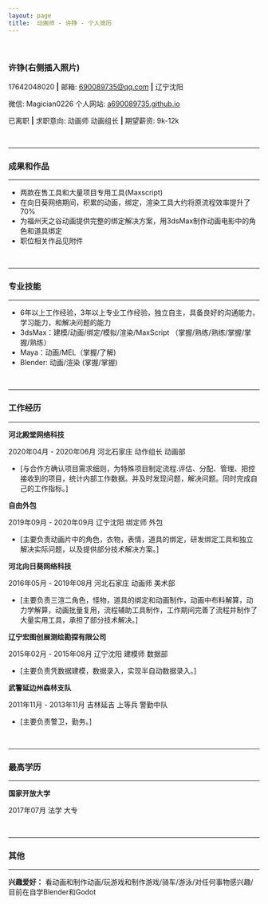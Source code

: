 ```yaml
---
layout: page
title:  动画师 - 许铮 - 个人简历
---
```


<p><br /></p>

### **许铮(右侧插入照片)**

17642048020 **|** 邮箱: 690089735@qq.com **|** 辽宁沈阳

微信: Magician0226  个人网站: [a690089735.github.io](https://a690089735.github.io)

已离职 **|** 求职意向: 动画师 动画组长 **|** 期望薪资: 9k-12k


<p><br /></p>


---

### 成果和作品

---

- 两款在售工具和大量项目专用工具(Maxscript)
- 在向日葵网络期间，积累的动画，绑定，渲染工具大约将原流程效率提升了70%
- 为福州天之谷动画提供完整的绑定解决方案，用3dsMax制作动画电影中的角色和道具绑定
- 职位相关作品见附件

<p><br /></p>

---

### 专业技能

---

- 6年以上工作经验，3年以上专业工作经验，独立自主，具备良好的沟通能力，学习能力，和解决问题的能力
- 3dsMax：建模/动画/绑定/模拟/渲染/MaxScript （掌握/熟练/熟练/掌握/掌握/熟练）
- Maya：动画/MEL（掌握/了解)
- Blender: 动画/渲染 (掌握/掌握)

<p><br /></p>

---

### 工作经历

---

**河北殿堂网络科技**

2020年04月 - 2020年06月	河北石家庄 动作组长 动画部

- [与合作方确认项目需求细则，为特殊项目制定流程.评估、分配、管理、把控接收到的项目，统计内部工作数据。并及时发现问题，解决问题。同时完成自己的工作指标。]

**自由外包**

2019年09月 - 2020年09月	辽宁沈阳 绑定师 外包

- [主要负责动画片中的角色，衣物，表情，道具的绑定，研发绑定工具和独立解决实际问题，以及提供部分技术解决方案。]

**河北向日葵网络科技**

2016年05月 - 2019年08月	河北石家庄 动画师 美术部

- [主要负责三渲二角色，怪物，道具的绑定和动画制作，动画中布料解算，动力学解算，动画批量复用，流程辅助工具制作，工作期间完善了流程并制作了大量实用工具，承担了部分技术解决。]

**辽宁宏图创展测绘勘探有限公司**

2015年02月 - 2015年08月	辽宁沈阳 建模师 数据部

- [主要负责凭数据建模，数据录入，实现半自动数据录入。]

**武警延边州森林支队**

2011年11月 - 2013年11月	吉林延吉 上等兵 警勤中队

- [主要负责警卫，勤务。]

<p><br /></p>

---

### 最高学历

---

**国家开放大学**

2017年07月	法学 大专

<p><br /></p>

---

### 其他

---

**兴趣爱好：** 看动画和制作动画/玩游戏和制作游戏/骑车/游泳/对任何事物感兴趣/目前在自学Blender和Godot

<p><br /></p>